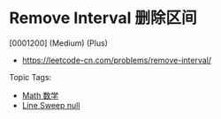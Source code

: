 # Remove Interval 删除区间

[0001200] (Medium) (Plus)

- https://leetcode-cn.com/problems/remove-interval/

Topic Tags:

- [Math 数学](https://leetcode-cn.com/tag/math/)
- [Line Sweep null](https://leetcode-cn.com/tag/line-sweep/)
